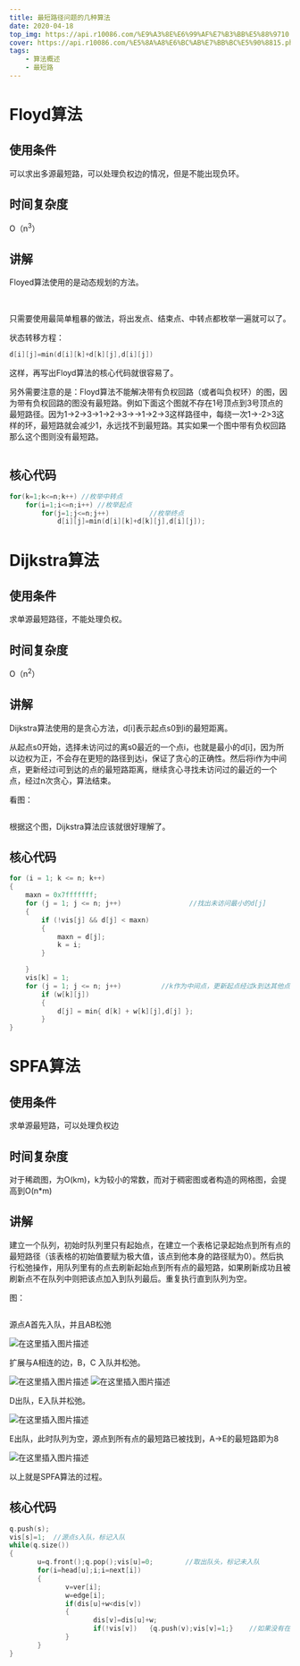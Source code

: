 ```yaml
---
title: 最短路径问题的几种算法
date: 2020-04-18
top_img: https://api.r10086.com/%E9%A3%8E%E6%99%AF%E7%B3%BB%E5%88%9710.php
cover: https://api.r10086.com/%E5%8A%A8%E6%BC%AB%E7%BB%BC%E5%90%8815.php   
tags: 
    - 算法概述
    - 最短路
---
```

# Floyd算法

## 使用条件

可以求出多源最短路，可以处理负权边的情况，但是不能出现负环。

## 时间复杂度

O（n<sup>3</sup>）

## 讲解

Floyed算法使用的是动态规划的方法。

<img src="https://img2020.cnblogs.com/blog/1924270/202004/1924270-20200417230554342-692141756.png" alt="" />

<img src="https://img2020.cnblogs.com/blog/1924270/202004/1924270-20200417230839931-835750678.png" alt="" />

只需要使用最简单粗暴的做法，将出发点、结束点、中转点都枚举一遍就可以了。

状态转移方程：

```cpp
d[i][j]=min(d[i][k]+d[k][j],d[i][j])
```

这样，再写出Floyd算法的核心代码就很容易了。

另外需要注意的是：Floyd算法不能解决带有负权回路（或者叫负权环）的图，因为带有负权回路的图没有最短路。例如下面这个图就不存在1号顶点到3号顶点的最短路径。因为1->2->3->1->2->3->->1->2->3这样路径中，每绕一次1->-2>3这样的环，最短路就会减少1，永远找不到最短路。其实如果一个图中带有负权回路那么这个图则没有最短路。

<img src="https://img2020.cnblogs.com/blog/1924270/202004/1924270-20200417232000293-1893870874.png" alt="" />

## 核心代码

```cpp
for(k=1;k<=n;k++) //枚举中转点
    for(i=1;i<=n;i++) //枚举起点        
        for(j=1;j<=n;j++)          //枚举终点
            d[i][j]=min(d[i][k]+d[k][j],d[i][j]);
```

# Dijkstra算法

## 使用条件

求单源最短路径，不能处理负权。

## 时间复杂度

O（n<sup>2</sup>）

## 讲解

Dijkstra算法使用的是贪心方法，d[i]表示起点s0到i的最短距离。

从起点s0开始，选择未访问过的离s0最近的一个点i，也就是最小的d[i]，因为所以边权为正，不会存在更短的路径到达i，保证了贪心的正确性。然后将i作为中间点，更新经过i可到达的点的最短路距离，继续贪心寻找未访问过的最近的一个点，经过n次贪心，算法结束。

看图：

<img src="https://img2020.cnblogs.com/blog/1924270/202004/1924270-20200418080223791-1693237628.png" alt="" /><img src="https://img2020.cnblogs.com/blog/1924270/202004/1924270-20200418080234900-1450733756.png" alt="" />

根据这个图，Dijkstra算法应该就很好理解了。

## 核心代码

```cpp
for (i = 1; k <= n; k++)
{
    maxn = 0x7fffffff;
    for (j = 1; j <= n; j++)                 //找出未访问最小的d[j]
    {
        if (!vis[j] && d[j] < maxn)
        {
            maxn = d[j];
            k = i;
        }

    }
    vis[k] = 1;
    for (j = 1; j <= n; j++)          //k作为中间点，更新起点经过k到达其他点的d[j]
        if (w[k][j])
        {
            d[j] = min{ d[k] + w[k][j],d[j] };
        }
}
```

# SPFA算法

## 使用条件

求单源最短路，可以处理负权边

## 时间复杂度

对于稀疏图，为O(km)，k为较小的常数，而对于稠密图或者构造的网格图，会提高到O(n*m)

## 讲解

建立一个队列，初始时队列里只有起始点，在建立一个表格记录起始点到所有点的最短路径（该表格的初始值要赋为极大值，该点到他本身的路径赋为0）。然后执行松弛操作，用队列里有的点去刷新起始点到所有点的最短路，如果刷新成功且被刷新点不在队列中则把该点加入到队列最后。重复执行直到队列为空。

图：

<img src="https://img2020.cnblogs.com/blog/1924270/202004/1924270-20200418082427765-963504437.png" alt="" />

源点A首先入队，并且AB松弛

<img src="https://img-blog.csdnimg.cn/20190316204559264.png?x-oss-process=image/watermark,type_ZmFuZ3poZW5naGVpdGk,shadow_10,text_aHR0cHM6Ly9ibG9nLmNzZG4ubmV0L3dlaXhpbl80MzkwMjQ0OQ==,size_16,color_FFFFFF,t_70" alt="在这里插入图片描述" />

扩展与A相连的边，B，C 入队并松弛。

<img src="https://img-blog.csdnimg.cn/20190316204613979.png?x-oss-process=image/watermark,type_ZmFuZ3poZW5naGVpdGk,shadow_10,text_aHR0cHM6Ly9ibG9nLmNzZG4ubmV0L3dlaXhpbl80MzkwMjQ0OQ==,size_16,color_FFFFFF,t_70" alt="在这里插入图片描述" />

<img src="https://img-blog.csdnimg.cn/20190316204625218.png?x-oss-process=image/watermark,type_ZmFuZ3poZW5naGVpdGk,shadow_10,text_aHR0cHM6Ly9ibG9nLmNzZG4ubmV0L3dlaXhpbl80MzkwMjQ0OQ==,size_16,color_FFFFFF,t_70" alt="在这里插入图片描述" />

D出队，E入队并松弛。

<img src="https://img-blog.csdnimg.cn/20190316204637351.png?x-oss-process=image/watermark,type_ZmFuZ3poZW5naGVpdGk,shadow_10,text_aHR0cHM6Ly9ibG9nLmNzZG4ubmV0L3dlaXhpbl80MzkwMjQ0OQ==,size_16,color_FFFFFF,t_70" alt="在这里插入图片描述" />

E出队，此时队列为空，源点到所有点的最短路已被找到，A->E的最短路即为8

<img src="https://img-blog.csdnimg.cn/20190316204648479.png?x-oss-process=image/watermark,type_ZmFuZ3poZW5naGVpdGk,shadow_10,text_aHR0cHM6Ly9ibG9nLmNzZG4ubmV0L3dlaXhpbl80MzkwMjQ0OQ==,size_16,color_FFFFFF,t_70" alt="在这里插入图片描述" />

以上就是SPFA算法的过程。

## 核心代码

```cpp
q.push(s);
vis[s]=1;  //源点s入队，标记入队
while(q.size())
{
       u=q.front();q.pop();vis[u]=0;        //取出队头，标记未入队
       for(i=head[u];i;i=next[i])
       {
              v=ver[i];
              w=edge[i];
              if(dis[u]+w<dis[v])
              {
                     dis[v]=dis[u]+w;
                     if(!vis[v])   {q.push(v);vis[v]=1;}    //如果没有在队列，入队，标记已入队
              }    
       }
}
```
